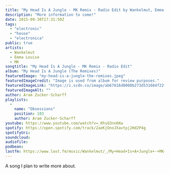 ```yaml
---
title: "My Head Is A Jungle - MK Remix - Radio Edit by Wankelmut, Emma Louise and MK"
description: "More information to come!"
date: 2015-09-30T17:31:50Z
tags:
  - "electronic"
  - "house"
  - "electronica"
public: true
artists:
  - Wankelmut
  - Emma Louise
  - MK
songtitle: "My Head Is A Jungle - MK Remix - Radio Edit"
album: "My Head Is A Jungle (The Remixes)"
featuredImage: "my-head-is-a-jungle-the-remixes.jpeg"
featuredImageCredit: "Image is used from album for review purposes."
featuredImageLink: "https://i.scdn.co/image/ab67616d0000b273d531604f22f5e076288dd0a0"
featuredImageAlt: ""
author: Aram Zucker-Scharff
playlists:
  -
    name: "Obsessions"
    position: 103
    author: Aram Zucker-Scharff
youtube: https://www.youtube.com/watch?v=_KhsQ3nn6Kw
spotify: https://open.spotify.com/track/2aeKjOnoJXavtpj2Hd2P4g
spotifyUri: 
soundcloud:
audiofile:
podbean:
lastfm: https://www.last.fm/music/Wankelmut/_/My+Head+Is+A+Jungle+-+MK+Remix+-+Radio+Edit
---
```


A song I plan to write more about.
		